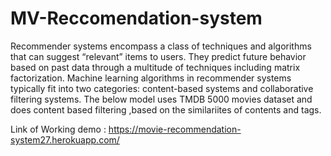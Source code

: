 # MV-Reccomendation-system

Recommender systems encompass a class of techniques and algorithms that can suggest “relevant” items to users. They predict future behavior based on past data through a multitude of techniques including matrix factorization.
Machine learning algorithms in recommender systems typically fit into two categories: content-based systems and collaborative filtering systems. 
The below model uses TMDB 5000 movies dataset and does content based filtering ,based on the similariites of contents and tags.



Link of Working demo : https://movie-recommendation-system27.herokuapp.com/
